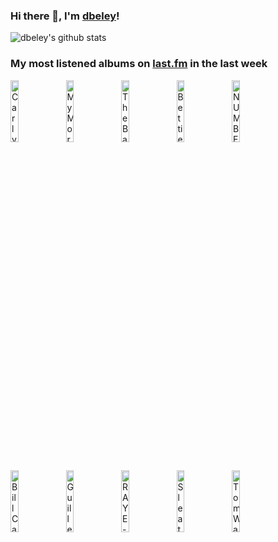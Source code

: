 ### Hi there 👋, I'm [dbeley](https://dbeley.ovh/en)!

![dbeley's github stats](https://github-readme-stats.vercel.app/api?username=dbeley)

### My most listened albums on [last.fm](https://www.last.fm/user/d_beley) in the last week

[<img src='https://lastfm.freetls.fastly.net/i/u/300x300/7a8afa60e546f8ec4b91f4659d18f9ce.png' width='16%' height='16%' alt='Carly Rae Jepsen - The Loveliest Time'>](https://www.last.fm/music/carly%2brae%2bjepsen/the%2bloveliest%2btime)&nbsp;
[<img src='https://lastfm.freetls.fastly.net/i/u/300x300/0a0695cf42ad40d39c3c3ee0f5f8d36a.jpg' width='16%' height='16%' alt='My Morning Jacket - Okonokos'>](https://www.last.fm/music/my%2bmorning%2bjacket/okonokos)&nbsp;
[<img src='https://lastfm.freetls.fastly.net/i/u/300x300/2f8828999f6c43e2f9ced5fe68f86914.jpg' width='16%' height='16%' alt='The Bats - Foothills'>](https://www.last.fm/music/the%2bbats/foothills)&nbsp;
[<img src='https://lastfm.freetls.fastly.net/i/u/300x300/94b0f1f7f4cbc4ef1f759d7f7c390004.jpg' width='16%' height='16%' alt='Bettie Serveert - Palomine'>](https://www.last.fm/music/bettie%2bserveert/palomine)&nbsp;
[<img src='https://lastfm.freetls.fastly.net/i/u/300x300/bd888bcaa5933807814a95a356605918.jpg' width='16%' height='16%' alt='NUMBER GIRL - SAPPUKEI 15th Anniversary Edition'>](https://www.last.fm/music/number%2bgirl/sappukei%2b15th%2banniversary%2bedition)&nbsp;
<br>
[<img src='https://lastfm.freetls.fastly.net/i/u/300x300/9aacf19d9753cfba84b58f216d1568c5.jpg' width='16%' height='16%' alt='Bill Callahan - YTI⅃AƎЯ'>](https://www.last.fm/music/bill%2bcallahan/yti%25e2%2585%2583a%25c6%258e%25d0%25af)&nbsp;
[<img src='https://lastfm.freetls.fastly.net/i/u/300x300/5c28f1a8eb502e5316fdbcaa1daa7b83.png' width='16%' height='16%' alt='Guillemots - Through The Windowpane'>](https://www.last.fm/music/guillemots/through%2bthe%2bwindowpane)&nbsp;
[<img src='https://lastfm.freetls.fastly.net/i/u/300x300/0826597706dda15caa049c088de2beb5.jpg' width='16%' height='16%' alt='RAYE - My 21st Century Blues.'>](https://www.last.fm/music/raye/my%2b21st%2bcentury%2bblues.)&nbsp;
[<img src='https://lastfm.freetls.fastly.net/i/u/300x300/542cbcf35d994dc0cd114e6822348daa.png' width='16%' height='16%' alt='Sleater-Kinney - The Hot Rock'>](https://www.last.fm/music/sleater-kinney/the%2bhot%2brock)&nbsp;
[<img src='https://lastfm.freetls.fastly.net/i/u/300x300/e8031cdb6ec14a908ca2be5afa2c0de9.png' width='16%' height='16%' alt='Tom Waits - Swordfishtrombones'>](https://www.last.fm/music/tom%2bwaits/swordfishtrombones)&nbsp;
<br>
